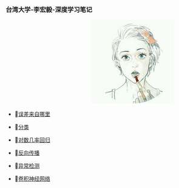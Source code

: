 ### 台湾大学-李宏毅-深度学习笔记
&emsp;&emsp;&emsp;&emsp;&emsp;&emsp;&emsp;&emsp;&emsp;&emsp;&emsp;&emsp;&emsp;&emsp;&emsp;&emsp;![初始](catalog.jpg)<br/>

+ 📜[误差来自哪里](https://github.com/171498290/Hung-yi-Lee-DL-notes/blob/master/where_dose_the_error_from/where_does_the_error_from.md)<br/>

+ 📜[分类](https://github.com/171498290/Hung-yi-Lee-DL-notes/blob/master/classification/classification.md)<br/>

+ 📜[对数几率回归](https://github.com/171498290/Hung-yi-Lee-DL-notes/blob/master/logistic_regression/logistic_regression.md)<br/>

+ 📜[反向传播](https://github.com/171498290/Hung-yi-Lee-DL-notes/blob/master/backpropagation/backpropagation.md)<br/>

+ 📜[异常检测](https://github.com/171498290/Hung-yi-Lee-DL-notes/blob/master/anomaly_detection/anomaly_detection.md)<br/>

+ 📜[卷积神经网络](https://github.com/171498290/Hung-yi-Lee-DL-notes/blob/master/convolutional_neural_network/convolutional_neural_network.md)<br/>